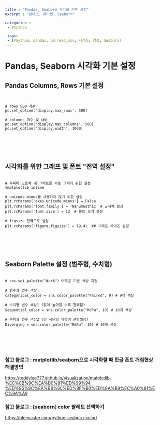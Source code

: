 ```yaml
---
title : "Pandas, Seaborn 시각화 기본 설정"
excerpt : "판다스, 파이썬, Seaborn"

categories :
 - Phython

 tags:
 - [Phython, pandas, pd.read_csv, 시각화, 경로, Seaborn]
---
```


Pandas, Seaborn 시각화 기본 설정
===========


## Pandas Columns, Rows 기본 설정
<pre>
<code>

# rows 500 개수
pd.set_option('display.max_rows', 500)

# columns 개수 및 너비
pd.set_option('display.max_columns', 500)
pd.set_option('display.width', 1000)

</pre>
</code>

<br/>

## 시각화를 위한 그래프 및 폰트 "전역 설정"
<pre>
<code>
# 주피터 노트북 내 그래프를 바로 그리기 위한 설정
%matplotlib inline

# unicode minus를 사용하지 않기 위한 설정
plt.rcParams['axes.unicode_minus'] = False 
plt.rcParams['font.family'] = 'NanumGothic' # 글자체 설정  
plt.rcParams['font.size'] = 13  # 폰트 크기 설정  

# figsize 전역으로 설정
plt.rcParams['figure.figsize'] = (9,4)  ## 그래프 사이즈 설정  

</pre>
</code>

<br/>

## Seaborn Palette 설정 (범주형, 수치형)
<pre>
<code>
# sns.set_palette("dark") 어두운 기본 색상 지정

# 범주형 변수 색상
categorical_color = sns.color_palette("Paired", 9) # 9개 색상  

# 수치형 변수 색상1 (값이 높아질 수록 진해짐)
Sequential_color = sns.color_palette("RdPu", 10) # 10개 색상  

# 수치형 변수 색상2 (양 극단의 색상이 선명해짐)
Diverging = sns.color_palette("RdBu", 10) # 10개 색상  

</pre>
</code>

<br/>

### 참고 블로그 : matplotlib/seaborn으로 시각화할 때 한글 폰트 깨짐현상 해결방법    
https://teddylee777.github.io/visualization/matplotlib-%EC%8B%9C%EA%B0%81%ED%99%94-%ED%95%9C%EA%B8%80%ED%8F%B0%ED%8A%B8%EC%A0%81%EC%9A%A9


### 참고 블로그 : [seaborn] color 팔레트 선택하기    
https://hleecaster.com/python-seaborn-color/
